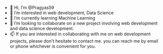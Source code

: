- 👋 Hi, I’m @Pragyas59
- 👀 I’m interested in web development, Data Science
- 🌱 I’m currently learning Machine Learning
- 💞️ I’m looking to collaborate on a new project involving web development and data science development.
- 📫 If you are interested in collaborating with me on web development projects, please don't hesitate to contact me. you can reach me by email or phone whichever is convenient for you.



